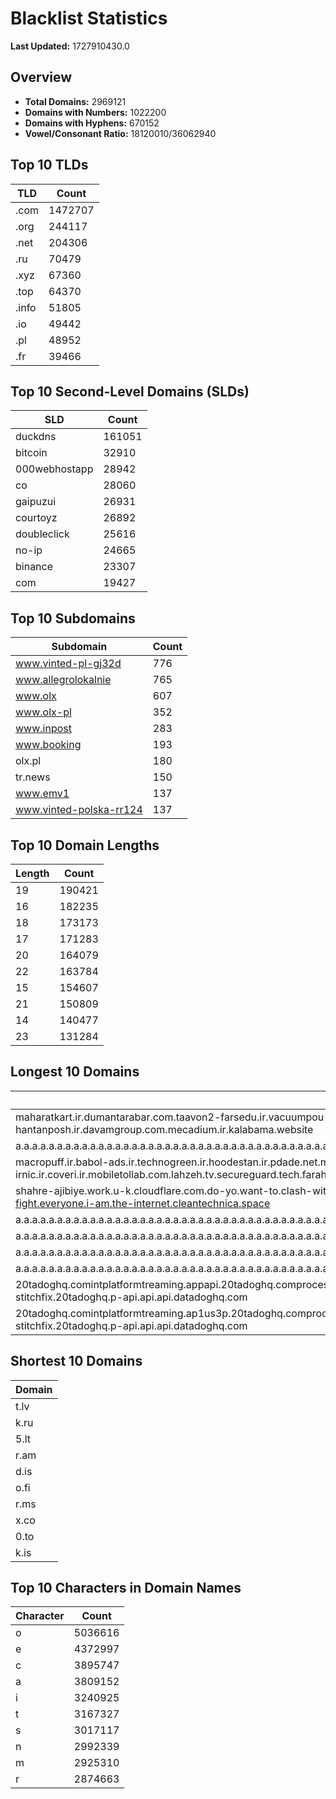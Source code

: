 # Blacklist Statistics

**Last Updated:** 1727910430.0

## Overview
- **Total Domains:** 2969121
- **Domains with Numbers:** 1022200
- **Domains with Hyphens:** 670152
- **Vowel/Consonant Ratio:** 18120010/36062940

## Top 10 TLDs
| TLD | Count |
| --- | ----- |
| .com | 1472707 |
| .org | 244117 |
| .net | 204306 |
| .ru | 70479 |
| .xyz | 67360 |
| .top | 64370 |
| .info | 51805 |
| .io | 49442 |
| .pl | 48952 |
| .fr | 39466 |

## Top 10 Second-Level Domains (SLDs)
| SLD | Count |
| --- | ----- |
| duckdns | 161051 |
| bitcoin | 32910 |
| 000webhostapp | 28942 |
| co | 28060 |
| gaipuzui | 26931 |
| courtoyz | 26892 |
| doubleclick | 25616 |
| no-ip | 24665 |
| binance | 23307 |
| com | 19427 |

## Top 10 Subdomains
| Subdomain | Count |
| --------- | ----- |
| www.vinted-pl-gj32d | 776 |
| www.allegrolokalnie | 765 |
| www.olx | 607 |
| www.olx-pl | 352 |
| www.inpost | 283 |
| www.booking | 193 |
| olx.pl | 180 |
| tr.news | 150 |
| www.emv1 | 137 |
| www.vinted-polska-rr124 | 137 |

## Top 10 Domain Lengths
| Length | Count |
| ------ | ----- |
| 19 | 190421 |
| 16 | 182235 |
| 18 | 173173 |
| 17 | 171283 |
| 20 | 164079 |
| 22 | 163784 |
| 15 | 154607 |
| 21 | 150809 |
| 14 | 140477 |
| 23 | 131284 |

## Longest 10 Domains
| Domain |
| ------ |
| maharatkart.ir.dumantarabar.com.taavon2-farsedu.ir.vacuumpou-ya.com.helikala.com.souli.ir.variz.me.javaherha.ir.mmpars-vnd.com.medisib.com.ojan.org.myheaven.ir.khanehma-hak.ir.wagg-on-ads.com.bor-hantanposh.ir.davamgroup.com.mecadium.ir.kalabama.website |
| a.a.a.a.a.a.a.a.a.a.a.a.a.a.a.a.a.a.a.a.a.a.a.a.a.a.a.a.a.a.a.a.a.a.a.a.a.a.a.a.a.a.a.a.a.a.a.a.a.a.a.a.a.a.a.a.a.a.a.a.a.a.a.a.a.a.a.a.a.a.a.a.a.a.a.a.a.a.a.a.a.a.a.a.a.a.a.a.a.a.a.a.a.a.a.a.a.a.a.a.a.a.a.a.a.a.a.a.a.a.a.a.a.a.a.a.a.a.a.myniceposts.com |
| macropuff.ir.babol-ads.ir.technogreen.ir.hoodestan.ir.pdade.net.maharatamoozi.ir.biores.ir.pbmarket.ir.shop-kala.ir.ayeroon.ir.kimia-choob.com.ov104-irnic.ir.coveri.ir.mobiletollab.com.lahzeh.tv.secureguard.tech.farahadaf.ir.yejadige.ir.tehraanvila.shop |
| shahre-ajibiye.work.u-k.cloudflare.com.do-yo.want-to.clash-with.this.www.microsoft.com.there-is-no.dlate-fine.google.comwww.dynu.com.count-with-me.cyou.com.now-sudo.rm-rf.ddns.net.we-are-here.again-to-fight.everyone.i-am.the-internet.cleantechnica.space |
| a.a.a.a.a.a.a.a.a.a.a.a.a.a.a.a.a.a.a.a.a.a.a.a.a.a.a.a.a.a.a.a.a.a.a.a.a.a.a.a.a.a.a.a.a.a.a.a.a.a.a.a.a.a.a.a.a.a.a.a.a.a.a.a.a.a.a.a.a.a.a.a.a.a.a.a.a.a.a.a.a.a.a.a.a.a.a.a.a.a.a.a.a.a.a.a.a.a.a.a.a.a.a.a.a.a.a.a.a.a.a.a.a.a.a.a.a.a.myniceposts.com |
| a.a.a.a.a.a.a.a.a.a.a.a.a.a.a.a.a.a.a.a.a.a.a.a.a.a.a.a.a.a.a.a.a.a.a.a.a.a.a.a.a.a.a.a.a.a.a.a.a.a.a.a.a.a.a.a.a.a.a.a.a.a.a.a.a.a.a.a.a.a.a.a.a.a.a.a.a.a.a.a.a.a.a.a.a.a.a.a.a.a.a.a.a.a.a.a.a.a.a.a.a.a.a.a.a.a.a.a.a.a.a.a.a.a.a.a.a.myniceposts.com |
| a.a.a.a.a.a.a.a.a.a.a.a.a.a.a.a.a.a.a.a.a.a.a.a.a.a.a.a.a.a.a.a.a.a.a.a.a.a.a.a.a.a.a.a.a.a.a.a.a.a.a.a.a.a.a.a.a.a.a.a.a.a.a.a.a.a.a.a.a.a.a.a.a.a.a.a.a.a.a.a.a.a.a.a.a.a.a.a.a.a.a.a.a.a.a.a.a.a.a.a.a.a.a.a.a.a.a.a.a.a.a.a.a.a.a.a.myniceposts.com |
| a.a.a.a.a.a.a.a.a.a.a.a.a.a.a.a.a.a.a.a.a.a.a.a.a.a.a.a.a.a.a.a.a.a.a.a.a.a.a.a.a.a.a.a.a.a.a.a.a.a.a.a.a.a.a.a.a.a.a.a.a.a.a.a.a.a.a.a.a.a.a.a.a.a.a.a.a.a.a.a.a.a.a.a.a.a.a.a.a.a.a.a.a.a.a.a.a.a.a.a.a.a.a.a.a.a.a.a.a.a.a.a.a.a.a.myniceposts.com |
| 20tadoghq.comintplatformtreaming.appapi.20tadoghq.comprocesslatin.api.api.20tadoghq.nautilusll-sandbox.api.20tadoghq.usage-aptsrofiles.api.20tadoghq.comproduction-iress.mgo.20tadoghq.comproduction-stitchfix.20tadoghq.p-api.api.api.datadoghq.com |
| 20tadoghq.comintplatformtreaming.ap1us3p.20tadoghq.comprocesslatin.api.api.20tadoghq.nautilusll-sandbox.api.20tadoghq.usage-aptsrofiles.api.20tadoghq.comprocesslatguest.mgo.20tadoghq.comproduction-stitchfix.20tadoghq.p-api.api.api.datadoghq.com |

## Shortest 10 Domains
| Domain |
| ------ |
| t.lv |
| k.ru |
| 5.lt |
| r.am |
| d.is |
| o.fi |
| r.ms |
| x.co |
| 0.to |
| k.is |

## Top 10 Characters in Domain Names
| Character | Count |
| --------- | ----- |
| o | 5036616 |
| e | 4372997 |
| c | 3895747 |
| a | 3809152 |
| i | 3240925 |
| t | 3167327 |
| s | 3017117 |
| n | 2992339 |
| m | 2925310 |
| r | 2874663 |
